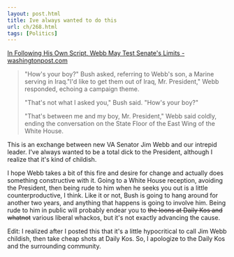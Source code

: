 ```yaml
---
layout: post.html
title: Ive always wanted to do this
url: ch/268.html
tags: [Politics]
---
```

[In Following His Own Script, Webb May Test Senate's Limits - washingtonpost.com](http://www.washingtonpost.com/wp-dyn/content/article/2006/11/28/AR2006112801582.html?nav=rss_email/components)

> "How's your boy?" Bush asked, referring to Webb's son, a Marine serving in Iraq."I'd like to get them out of Iraq, Mr. President," Webb responded, echoing a campaign theme.
> 
> "That's not what I asked you," Bush said. "How's your boy?"
> 
> "That's between me and my boy, Mr. President," Webb said coldly, ending the conversation on the State Floor of the East Wing of the White House.

This is an exchange between new VA Senator Jim Webb and our intrepid leader. I've always wanted to be a total dick to the President, although I realize that it's kind of childish.

I hope Webb takes a bit of this fire and desire for change and actually does something constructive with it. Going to a White House reception, avoiding the President, then being rude to him when he seeks you out is a little counterproductive, I think. Like it or not, Bush is going to hang around for another two years, and anything that happens is going to involve him. Being rude to him in public will probably endear you to <strike>the loons at Daily Kos and whatnot</strike> various liberal whackos, but it's not exactly advancing the cause.

Edit: I realized after I posted this that it's a little hypocritical to call Jim Webb childish, then take cheap shots at Daily Kos. So, I apologize to the Daily Kos and the surrounding community.
